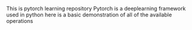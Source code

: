 This is pytorch learning repository
Pytorch is a deeplearning framework used in python
here is a basic demonstration of all of the available operations
